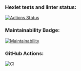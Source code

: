 ### Hexlet tests and linter status:
[![Actions Status](https://github.com/emp7yhead/python-project-lvl1/workflows/hexlet-check/badge.svg)](https://github.com/emp7yhead/python-project-lvl1/actions)
### Maintainability Badge:
[![Maintainability](https://api.codeclimate.com/v1/badges/304443f72ed31aff22c9/maintainability)](https://codeclimate.com/github/emp7yhead/python-project-lvl1/maintainability)
### GitHub Actions:
![CI](https://github.com/emp7yhead/python-project-lvl1/actions/workflows/main.yml/badge.svg)
